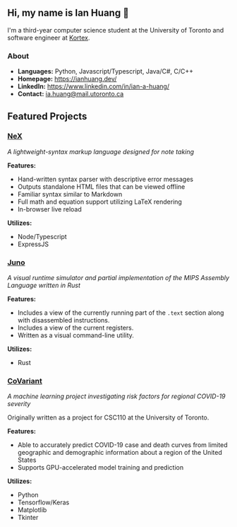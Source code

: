 ## Hi, my name is Ian Huang 👋

I'm a third-year computer science student at the University of Toronto and software engineer at [Kortex](https://kortex.co).

### About
- **Languages:** Python, Javascript/Typescript, Java/C#, C/C++
- **Homepage:** https://ianhuang.dev/
- **LinkedIn:** https://www.linkedin.com/in/ian-a-huang/
- **Contact:** ia.huang@mail.utoronto.ca

## Featured Projects

### [NeX](https://github.com/nex-project/nex)
*A lightweight-syntax markup language designed for note taking*

**Features:**
- Hand-written syntax parser with descriptive error messages
- Outputs standalone HTML files that can be viewed offline
- Familiar syntax similar to Markdown
- Full math and equation support utilizing LaTeX rendering
- In-browser live reload

**Utilizes:**
- Node/Typescript
- ExpressJS

### [Juno](https://github.com/iahuang/juno)

*A visual runtime simulator and partial implementation of the MIPS Assembly Language written in Rust*

**Features:**
- Includes a view of the currently running part of the `.text` section along with disassembled instructions.
- Includes a view of the current registers.
- Written as a visual command-line utility.

**Utilizes:**
- Rust

### [CoVariant](https://github.com/iahuang/covariant)
*A machine learning project investigating risk factors for regional COVID-19 severity*

Originally written as a project for CSC110 at the University of Toronto. 

**Features:**
- Able to accurately predict COVID-19 case and death curves from limited geographic and demographic information about a region of the United States
- Supports GPU-accelerated model training and prediction

**Utilizes:**
- Python
- Tensorflow/Keras
- Matplotlib
- Tkinter

<!--
**iahuang/iahuang** is a ✨ _special_ ✨ repository because its `README.md` (this file) appears on your GitHub profile.

Here are some ideas to get you started:

- 🔭 I’m currently working on ...
- 🌱 I’m currently learning ...
- 👯 I’m looking to collaborate on ...
- 🤔 I’m looking for help with ...
- 💬 Ask me about ...
- 📫 How to reach me: ...
- 😄 Pronouns: ...
- ⚡ Fun fact: ...
-->
